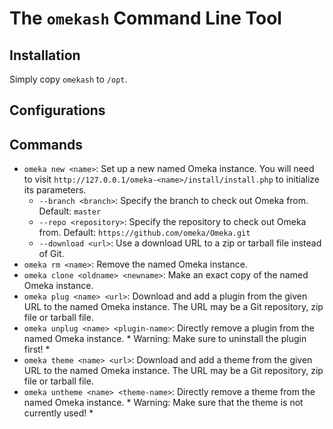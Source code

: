 # The `omekash` Command Line Tool

## Installation

Simply copy `omekash` to `/opt`.

## Configurations

## Commands

- `omeka new <name>`: Set up a new named Omeka instance. You will need 
to visit `http://127.0.0.1/omeka-<name>/install/install.php` to 
initialize its parameters.
  - `--branch <branch>`: Specify the branch to check out Omeka from. 
Default: `master`
  - `--repo <repository>`: Specify the repository to check out Omeka 
from. Default: `https://github.com/omeka/Omeka.git`
  - `--download <url>`: Use a download URL to a zip or tarball file 
instead of Git.
- `omeka rm <name>`: Remove the named Omeka instance.
- `omeka clone <oldname> <newname>`: Make an exact copy of the named 
Omeka instance.
- `omeka plug <name> <url>`: Download and add a plugin from the given 
URL to the named Omeka instance. The URL may be a Git repository, zip 
file or tarball file.
- `omeka unplug <name> <plugin-name>`: Directly remove a plugin from the 
named Omeka instance. * Warning: Make sure to uninstall the plugin 
first! *
- `omeka theme <name> <url>`: Download and add a theme from the given 
URL to the named Omeka instance. The URL may be a Git repository, zip 
file or tarball file.
- `omeka untheme <name> <theme-name>`: Directly remove a theme from the 
named Omeka instance. * Warning: Make sure that the theme is not 
currently used! *
